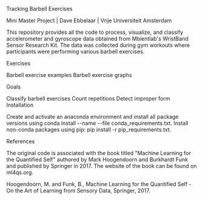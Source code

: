 Tracking Barbell Exercises

Mini Master Project | Dave Ebbelaar | Vrije Universiteit Amsterdam

This repository provides all the code to process, visualize, and classify accelerometer and gyroscope data obtained from Mbientlab's WristBand Sensor Research Kit. The data was collected during gym workouts where participants were performing various barbell exercises.

Exercises

Barbell exercise examples Barbell exercise graphs

Goals

Classify barbell exercises
Count repetitions
Detect improper form
Installation

Create and activate an anaconda environment and install all package versions using conda install --name <EnvironmentName> --file conda_requirements.txt. Install non-conda packages using pip: pip install -r pip_requirements.txt.

References

The original code is associated with the book titled "Machine Learning for the Quantified Self" authored by Mark Hoogendoorn and Burkhardt Funk and published by Springer in 2017. The website of the book can be found on ml4qs.org.

Hoogendoorn, M. and Funk, B., Machine Learning for the Quantified Self - On the Art of Learning from Sensory Data, Springer, 2017.
